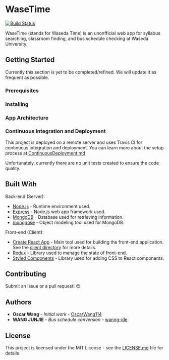 # WaseTime

[![Build Status](https://travis-ci.org/wasetime/wasetime-web.svg?branch=master)](https://travis-ci.org/wasetime/wasetime-web)

WaseTime (stands for Waseda Time) is an unonfficial web app for syllabus searching, classroom finding, and bus schedule checking at Waseda University.

## Getting Started

Currently this section is yet to be completed/refined. We will update it as frequent as possible.

### Prerequisites

### Installing

### App Architecture

### Continuous Integration and Deployment

This project is deployed on a remote server and uses Travis CI for continuous integration and deployment. You can learn more about the setup process at  [ContinuousDeployment.md](docs/ContinuousDeployment.md)

Unfortunately, currently there are no unit tests
created to ensure the code quality.

## Built With

Back-end (Server):
* [Node.js](https://nodejs.org/) - Runtime environment used.
* [Express](http://expressjs.com/) - Node.js web app framework used.
* [MongoDB](https://www.mongodb.com/) - Database used for retrieving information.
* [mongoose](http://mongoosejs.com/) - Object modeling tool used for MongoDB.

Front-end (Client):
* [Create React App](https://github.com/facebook/create-react-app) - Main tool used for building the front-end application. See the [client directory](client/) for more details.
* [Redux](https://redux.js.org) - Library used to manage the state of front-end.
* [Styled Components](https://www.styled-components.com) - Library used for adding CSS to React components.


## Contributing

Submit an issue or a pull request! :blush:

## Authors

* **Oscar Wang** - _Initial work_ - [OscarWang114](https://github.com/OscarWang114)
* **WANG JUNJIE** - _Bus schedule conversion_ - [wanng-ide](https://github.com/wanng-ide)

## License

This project is licensed under the MIT License - see the [LICENSE.md](LICENSE.md) file for details
